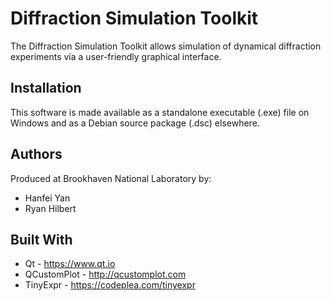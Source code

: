 # Diffraction Simulation Toolkit
The Diffraction Simulation Toolkit allows simulation of dynamical diffraction experiments via a user-friendly graphical interface.

## Installation
This software is made available as a standalone executable (.exe) file on Windows and as a Debian source package (.dsc) elsewhere.

## Authors
Produced at Brookhaven National Laboratory by:
* Hanfei Yan
* Ryan Hilbert

## Built With
* Qt - https://www.qt.io
* QCustomPlot - http://qcustomplot.com
* TinyExpr - https://codeplea.com/tinyexpr
